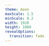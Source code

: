 ```yaml
---
theme: moon
maxScale: 1.5
minScale: 0.2
width: 1920
height: 1080
revealOptions:
  transition: fade
---
```

